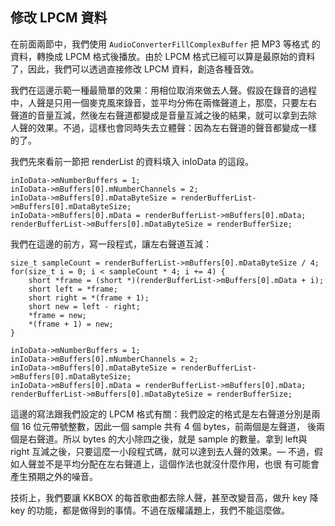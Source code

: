 修改 LPCM 資料
--------------

在前面兩節中，我們使用 `AudioConverterFillComplexBuffer` 把 MP3 等格式
的資料，轉換成 LPCM 格式後播放。由於 LPCM 格式已經可以算是最原始的資料
了，因此，我們可以透過直接修改 LPCM 資料，創造各種音效。

我們在這邊示範一種最簡單的效果：用相位取消來做去人聲。假設在錄音的過程
中，人聲是只用一個麥克風來錄音，並平均分佈在兩絛聲道上，那麼，只要左右
聲道的音量互減，然後左右聲道都變成是音量互減之後的結果，就可以拿到去除
人聲的效果。不過，這樣也會同時失去立體聲：因為左右聲道的聲音都變成一樣
的了。

我們先來看前一節把 renderList 的資料填入 inIoData 的這段。

``` objc
inIoData->mNumberBuffers = 1;
inIoData->mBuffers[0].mNumberChannels = 2;
inIoData->mBuffers[0].mDataByteSize = renderBufferList->mBuffers[0].mDataByteSize;
inIoData->mBuffers[0].mData = renderBufferList->mBuffers[0].mData;
renderBufferList->mBuffers[0].mDataByteSize = renderBufferSize;
```

我們在這邊的前方，寫一段程式，讓左右聲道互減：

``` objc
size_t sampleCount = renderBufferList->mBuffers[0].mDataByteSize / 4;
for(size_t i = 0; i < sampleCount * 4; i += 4) {
	short *frame = (short *)(renderBufferList->mBuffers[0].mData + i);
	short left = *frame;
	short right = *(frame + 1);
	short new = left - right;
	*frame = new;
	*(frame + 1) = new;
}

inIoData->mNumberBuffers = 1;
inIoData->mBuffers[0].mNumberChannels = 2;
inIoData->mBuffers[0].mDataByteSize = renderBufferList->mBuffers[0].mDataByteSize;
inIoData->mBuffers[0].mData = renderBufferList->mBuffers[0].mData;
renderBufferList->mBuffers[0].mDataByteSize = renderBufferSize;
```

這邊的寫法跟我們設定的 LPCM 格式有關：我們設定的格式是左右聲道分別是兩
個 16 位元帶號整數，因此一個 sample 共有 4 個 bytes，前兩個是左聲道，
後兩個是右聲道。所以 bytes 的大小除四之後，就是 sample 的數量。拿到
left與 right 互減之後，只要這麼一小段程式碼，就可以達到去人聲的效果。—
不過，假如人聲並不是平均分配在左右聲道上，這個作法也就沒什麼作用，也很
有可能會產生預期之外的噪音。

技術上，我們要讓 KKBOX 的每首歌曲都去除人聲，甚至改變音高，做升 key 降
key 的功能，都是做得到的事情。不過在版權議題上，我們不能這麼做。

